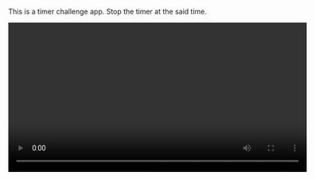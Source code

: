 This is a timer challenge app. Stop the timer at the said time.


<video src="/AppDemo.mp4" controls width="600"></video>

